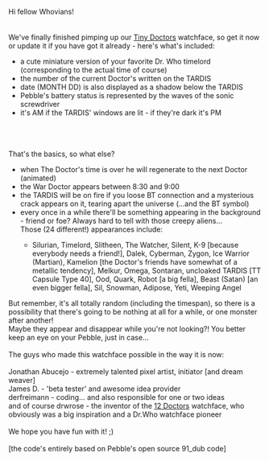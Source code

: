 Hi fellow Whovians!<br><br><img alt="" src="https://www.filepicker.io/api/file/MkoIBVhjR5e1WlZqYyxE/convert?fit=crop&amp;w=495&amp;h=220"><br><br><span>We've finally finished pimping up our <a rel="nofollow" target="_blank" href="https://apps.getpebble.com/applications/5399622a798be93078000010">Tiny Doctors</a> watchface, so get it now or update it if you have got it already - here's what's included:</span><div><ul><li>a cute miniature version of your favorite Dr. Who timelord (corresponding to the actual time of course)</li><li>the number of the current Doctor's written on the TARDIS</li><li>date (MONTH DD) is also displayed as a shadow below the TARDIS</li><li><span>Pebble's battery status is represented by the waves of the sonic screwdriver<br></span></li><li>it's AM if the TARDIS' windows are lit - if they're dark it's PM</li></ul><div><br></div><div><img alt="" src="http://members.chello.at/derfreimann/div/pebble/tinydoctors/TinyDoctors.gif"><br></div><div><br></div><div><br></div><div>That's the basics, so what else?<br></div><div><ul><li>when The Doctor's time is over he will regenerate to the next Doctor (animated)<br></li><li><span>the War Doctor appears&nbsp;between 8:30 and 9:00<br></span></li><li><span>the TARDIS will be on fire if you loose BT connection and a mysterious crack appears on it, tearing apart the universe (...and the BT symbol)<br></span></li><li><span>every once in a while there'll be something appearing in the background - friend or foe? Always hard to tell with those creepy aliens...<br></span>Those&nbsp;(24 different!) appearances include:</li></ul><ul><ul><li>Silurian,&nbsp;Timelord,&nbsp;Slitheen,&nbsp;The Watcher,&nbsp;Silent,&nbsp;K-9 [because everybody needs a friend!],&nbsp;Dalek,&nbsp;Cyberman,&nbsp;Zygon,&nbsp;Ice Warrior (Martian),&nbsp;Kamelion [the Doctor's friends have somewhat of a metallic tendency],&nbsp;Melkur,&nbsp;Omega,&nbsp;Sontaran,&nbsp;uncloaked TARDIS [TT Capsule Type 40],&nbsp;Ood,&nbsp;Quark,&nbsp;Robot [a big fella],&nbsp;Beast (Satan) [an even bigger fella],&nbsp;Sil,&nbsp;Snowman,&nbsp;Adipose,&nbsp;Yeti,&nbsp;Weeping Angel</li></ul></ul></div><div><span>But remember, it's all totally random (including the timespan), so there is a possibility that there's going to be nothing at all for a while, or one monster after another!<br>Maybe they appear and disappear while you're not looking?! You better keep an eye on your Pebble, just in case...</span></div><div><br></div><div><span>The guys who made this watchface possible in the way it is now:<br><br>Jonathan Abucejo 		- extremely talented pixel artist, initiator [and dream weaver]</span></div><div><span>James D.				- 'beta tester' and awesome idea provider</span></div><div><span>derfreimann 			- coding... and also responsible for one or two ideas</span></div><div><span>and of course drwrose	- the inventor of the <a rel="nofollow" target="_blank" href="https://apps.getpebble.com/applications/529997b1e627ceb4e200005a">12 Doctors</a> watchface, who obviously was a big inspiration and a Dr.Who watchface pioneer</span></div><div><span><br>We hope you have fun with it! ;)<br><br></span></div><div>[the code's entirely based on Pebble's open source 91_dub code]<br></div></div>
